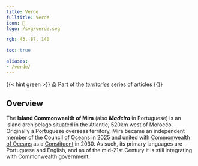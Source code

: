 ```yaml
---
title: Verde
fulltitle: Verde
icon: 🐚
logo: /svg/verde.svg

rgb: 43, 87, 140

toc: true

aliases:
- /verde/
---
```

{{< hint green >}}
߷ Part of the *[territories](/territories/)* series of articles
{{</hint>}}

## Overview

The **Island Commonwealth of Mira** (also ***Madeira*** in Portuguese) is an island archipelago situated in the Atlantic, 520km west of Morocco. Originally a Portuguese overseas territory, Mira became an independent member of the [Council of Oceans](/oceans-council/) in 2025 and united with [Commonwealth of Oceans](/vekllei/) as a [Constituent](/constituents/) in 2030. As such, its primary languages are Portuguese and English, and as of the mid-21st Century it is still integrating with Commonwealth government.
